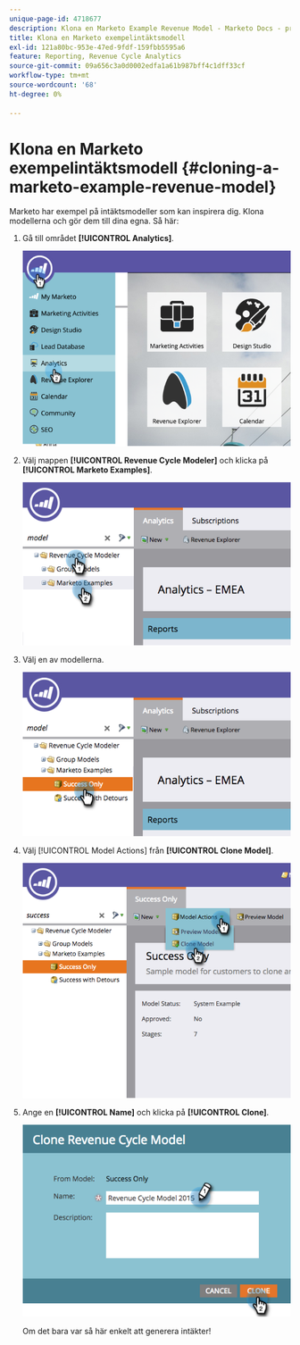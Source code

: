 ```yaml
---
unique-page-id: 4718677
description: Klona en Marketo Example Revenue Model - Marketo Docs - produktdokumentation
title: Klona en Marketo exempelintäktsmodell
exl-id: 121a80bc-953e-47ed-9fdf-159fbb5595a6
feature: Reporting, Revenue Cycle Analytics
source-git-commit: 09a656c3a0d0002edfa1a61b987bff4c1dff33cf
workflow-type: tm+mt
source-wordcount: '68'
ht-degree: 0%

---
```


# Klona en Marketo exempelintäktsmodell {#cloning-a-marketo-example-revenue-model}

Marketo har exempel på intäktsmodeller som kan inspirera dig. Klona modellerna och gör dem till dina egna. Så här:

1. Gå till området **[!UICONTROL Analytics]**.

   ![](assets/image2015-4-27-17-3a37-3a30.png)

1. Välj mappen **[!UICONTROL Revenue Cycle Modeler]** och klicka på **[!UICONTROL Marketo Examples]**.

   ![](assets/image2015-4-27-17-3a11-3a39.png)

1. Välj en av modellerna.

   ![](assets/image2015-4-27-17-3a33-3a11.png)

1. Välj [!UICONTROL Model Actions] från **[!UICONTROL Clone Model]**.

   ![](assets/image2015-4-27-17-3a18-3a29.png)

1. Ange en **[!UICONTROL Name]** och klicka på **[!UICONTROL Clone]**.

   ![](assets/image2015-4-27-17-3a20-3a22.png)

   Om det bara var så här enkelt att generera intäkter!

